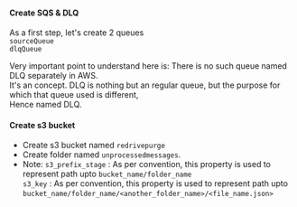 #### Create SQS & DLQ
As a first step, let's create 2 queues</br>
`sourceQueue`</br>
`dlqQueue`

Very important point to understand here is: There is no such queue named DLQ separately in AWS.</br>
It's an concept. DLQ is nothing but an regular queue, but the purpose for which that queue used is different,</br>
Hence named DLQ.

#### Create s3 bucket
- Create s3 bucket named `redrivepurge`
- Create folder named `unprocessedmessages`.
- Note:
  `s3_prefix_stage` : As per convention, this property is used to represent path upto `bucket_name/folder_name`</br>
  `s3_key` : As per convention, this property is used to represent path upto `bucket_name/folder_name/<another_folder_name>/<file_name.json>`
